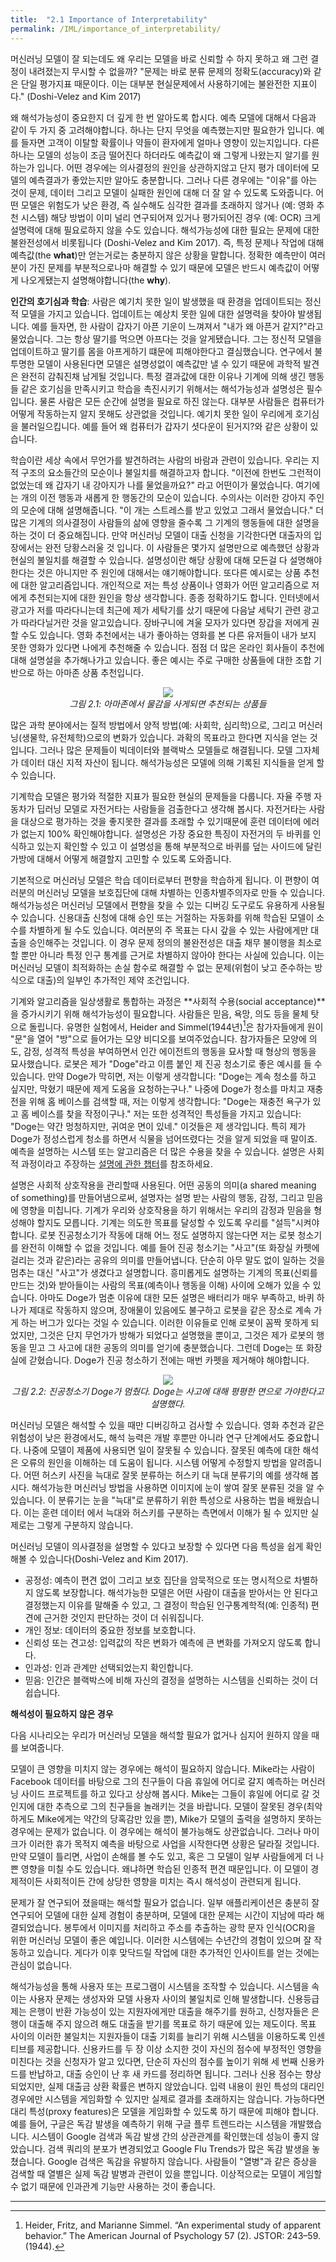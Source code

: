 ```yaml
---
title:  "2.1 Importance of Interpretability"
permalink: /IML/importance_of_interpretability/
---
```


머신러닝 모델이 잘 되는데도 왜 우리는 모델을 바로 신뢰할 수 하지 못하고 왜 그런 결정이 내려졌는지 무시할 수 없을까? "문제는 바로 분류 문제의 정확도(accuracy)와 같은 단일 평가지표 때문이다. 이는 대부분 현실문제에서 사용하기에는 불완전한 지표이다." (Doshi-Velez and Kim 2017)

왜 해석가능성이 중요한지 더 깊게 한 번 알아도록 합시다. 예측 모델에 대해서 다음과 같이 두 가지 중 고려해야합니다. 하나는 단지 무엇을 예측했는지만 필요한가 입니다. 예를 들자면 고객이 이탈할 확률이나 약들이 환자에게 얼마나 영향이 있는지입니다. 다른 하나는 모델의 성능이 조금 떨어진다 하더라도 예측값이 왜 그렇게 나왔는지 알기를 원하는가 입니다. 어떤 경우에는 의사결정의 원인을 상관하지않고 단지 평가 데이터에 모델의 예측결과가 좋았는지만 알아도 충분합니다. 그러나 다른 경우에는 "이유"를 아는 것이 문제, 데이터 그리고 모델이 실패한 원인에 대해 더 잘 알 수 있도록 도와줍니다. 어떤 모델은 위험도가 낮은 환경, 즉 실수해도 심각한 결과를 초래하지 않거나 (예: 영화 추천 시스템) 해당 방법이 이미 널리 연구되어져 있거나 평가되어진 경우 (예: OCR) 크게 설명력에 대해 필요로하지 않을 수도 있습니다. 해석가능성에 대한 필요는 문제에 대한 불완전성에서 비롯됩니다 (Doshi-Velez and Kim 2017). 즉, 특정 문제나 작업에 대해 예측값(the **what**)만 얻는거로는 충분하지 않은 상황을 말합니다. 정확한 예측만이 여러분이 가진 문제를 부분적으로나마 해결할 수 있기 때문에 모델은 반드시 예측값이 어떻게 나오게됐는지 설명해야합니다(the **why**).  

**인간의 호기심과 학습**: 사람은 예기치 못한 일이 발생했을 때 환경을 업데이트되는 정신적 모델을 가지고 있습니다. 업데이트는 예상치 못한 일에 대한 설명력을 찾아야 발생됩니다. 예를 들자면, 한 사람이 갑자기 아픈 기운이 느껴져서 "내가 왜 아픈거 같지?"라고 물었습니다. 그는 항상 딸기를 먹으면 아프다는 것을 알게됐습니다. 그는 정신적 모델을 업데이트하고 딸기를 몸을 아프게하기 떄문에 피해야한다고 결심했습니다. 연구에서 불투명한 모델이 사용된다면 모델은 설명성없이 예측값만 낼 수 있기 때문에 과학적 발견은 완전히 감춰진채 남게될 것입니다. 특정 결과값에 대한 이유나 기계에 의해 생긴 행동들 같은 호기심을 만족시키고 학습을 촉진시키기 위해서는 해석가능성과 설명성은 필수입니다. 물론 사람은 모든 순간에 설명을 필요로 하진 않는다. 대부분 사람들은 컴퓨터가 어떻게 작동하는지 알지 못해도 상관없을 것입니다. 예기치 못한 일이 우리에게 호기심을 불러일으킵니다. 예를 들어 왜 컴퓨터가 갑자기 셧다운이 된거지?와 같은 상황이 있습니다.

학습이란 세상 속에서 무언가를 발견하려는 사람의 바람과 관련이 있습니다. 우리는 지적 구조의 요소들간의 모순이나 불일치를 해결하고자 합니다. "이전에 한번도 그런적이 없었는데 왜 갑자기 내 강아지가 나를 물었을까요?" 라고 어떤이가 물었습니다. 여기에는 개의 이전 행동과 새롭게 한 행동간의 모순이 있습니다. 수의사는 이러한 강아지 주인의 모순에 대해 설명해줍니다. "이 개는 스트레스를 받고 있었고 그래서 물었습니다." 더 많은 기계의 의사결정이 사람들의 삶에 영향을 줄수록 그 기계의 행동들에 대한 설명을 하는 것이 더 중요해집니다. 만약 머신러닝 모델이 대출 신청을 기각한다면 대출자의 입장에서는 완전 당황스러울 것 입니다. 이 사람들은 몇가지 설명만으로 예측했던 상황과 현실의 불일치를 해결할 수 있습니다. 설명성이란 해당 상황에 대해 모든걸 다 설명해야 한다는 것은 아니지만 주 원인에 대해서는 얘기해야합니다. 또다른 예시로는 상품 추천에 대한 알고리즘입니다. 개인적으로 저는 특성 상품이나 영화가 어떤 알고리즘으로 저에게 추천되는지에 대한 원인을 항상 생각합니다. 종종 정확하기도 합니다. 인터넷에서 광고가 저를 따라다니는데 최근에 제가 세탁기를 샀기 때문에 다음날 세탁기 관련 광고가 따라다닐거란 것을 알고있습니다. 장바구니에 겨울 모자가 있다면 장갑을 저에게 권할 수도 있습니다. 영화 추천에서는 내가 좋아하는 영화를 본 다른 유저들이 내가 보지 못한 영화가 있다면 나에게 추천해줄 수 있습니다. 점점 더 많은 온라인 회사들이 추천에 대해 설명설을 추가해나가고 있습니다. 좋은 예시는 주로 구매한 상품들에 대한 조합 기반으로 하는 아마존 상품 추천입니다. 

<p align='center'>
    <img src="https://christophm.github.io/interpretable-ml-book/images/amazon-freq-bought-together.png"><br>
    <i>그림 2.1: 아마존에서 물감을 사게되면 추천되는 상품들</i>
</p>

많은 과학 분야에서는 질적 방법에서 양적 방법(예: 사회학, 심리학)으로, 그리고 머신러닝(생물학, 유전체학)으로의 변화가 있습니다. 과확의 목표라고 한다면 지식을 얻는 것입니다. 그러나 많은 문제들이 빅데이터와 블랙박스 모델들로 해결됩니다. 모델 그자체가 데이터 대신 지적 자산이 됩니다. 해석가능성은 모델에 의해 기록된 지식들을 얻게 할 수 있습니다.

기계학습 모델은 평가와 적절한 지표가 필요한 현실의 문제들을 다룹니다. 자율 주행 자동차가 딥러닝 모델로 자전거타는 사람들을 검출한다고 생각해 봅시다. 자전거타는 사람을 대상으로 평가하는 것을 좋지못한 결과를 초래할 수 있기때문에 훈련 데이터에 에러가 없는지 100% 확인해야합니다. 설명성은 가장 중요한 특징이 자전거의 두 바퀴를 인식하고 있는지 확인할 수 있고 이 설명성을 통해 부분적으로 바퀴를 덮는 사이드에 달린 가방에 대해서 어떻게 해결할지 고민할 수 있도록 도와줍니다. 

기본적으로 머신러닝 모델은 학습 데이터로부터 편향을 학습하게 됩니다. 이 편향이 여러분의 머신러닝 모델을 보호집단에 대해 차별하는 인종차별주의자로 만들 수 있습니다. 해석가능성은 머신러닝 모델에서 편향을 찾을 수 있는 디버깅 도구로도 유용하게 사용될 수 있습니다. 신용대출 신청에 대해 승인 또는 거절하는 자동화를 위해 학습된 모델이 소수를 차별하게 될 수도 있습니다. 여러분의 주 목표는 다시 갚을 수 있는 사람에게만 대출을 승인해주는 것입니다. 이 경우 문제 정의의 불완전성은 대출 채무 불이행을 최소로 할 뿐만 아니라 특정 인구 통계를 근거로 차별하지 않아야 한다는 사실에 있습니다. 이는 머신러닝 모델이 최적화하는 손실 함수로 해결할 수 없는 문제(위험이 낮고 준수하는 방식으로 대출)의 일부인 추가적인 제약 조건입니다.

기계와 알고리즘을 일상생활로 통합하는 과정은 **사회적 수용(social acceptance)**을 증가시키기 위해 해석가능성이 필요합니다. 사람들은 믿음, 욕망, 의도 등을 물체 탓으로 돌립니다. 유명한 실험에서, Heider and Simmel(1944년)[^2]은 참가자들에게 원이 "문"을 열어 "방"으로 들어가는 모양 비디오를 보여주었습니다. 참가자들은 모양에 의도, 감정, 성격적 특성을 부여하면서 인간 에이전트의 행동을 묘사할 때 형상의 행동을 묘사했습니다. 로봇은 제가 "Doge"라고 이름 붙인 제 진공 청소기로 좋은 예시를 들 수 있습니다. 만약 Doge가 막히면, 저는 이렇게 생각합니다: "Doge는 계속 청소를 하고 싶지만, 막혔기 때문에 제게 도움을 요청하는구나." 나중에 Doge가 청소를 마치고 재충전을 위해 홈 베이스를 검색할 때, 저는 이렇게 생각합니다: "Doge는 재충전 욕구가 있고 홈 베이스를 찾을 작정이구나." 저는 또한 성격적인 특성들을 가지고 있습니다: "Doge는 약간 멍청하지만, 귀여운 면이 있네." 이것들은 제 생각입니다. 특히 제가 Doge가 정성스럽게 청소를 하면서 식물을 넘어뜨렸다는 것을 알게 되었을 때 말이죠. 예측을 설명하는 시스템 또는 알고리즘은 더 많은 수용을 찾을 수 있습니다. 설명은 사회적 과정이라고 주장하는 [설명에 관한  챕터](https://tootouch.github.io/IML/human_friendly_explanations/)를 참조하세요.

설명은 사회적 상호작용을 관리할때 사용된다. 어떤 공동의 의미(a shared meaning of something)를 만들어냄으로써, 설명자는 설명 받는 사람의 행동, 감정, 그리고 믿음에 영향을 미칩니다. 기계가 우리와 상호작용을 하기 위해서는 우리의 감정과 믿음을 형성해야 할지도 모릅니다. 기계는 의도한 목표를 달성할 수 있도록 우리를 "설득"시켜야 합니다. 로봇 진공청소기가 작동에 대해 어느 정도 설명하지 않는다면 저는 로봇 청소기를 완전히 이해할 수 없을 것입니다. 예를 들어 진공 청소기는 "사고"(또 화장실 카펫에 걸리는 것과 같은)라는 공유의 의미를 만들어냅니다. 단순히 아무 말도 없이 일하는 것을 멈추는 대신 "사고"가 생겼다고 설명합니다. 흥미롭게도 설명하는 기계의 목표(신뢰를 만드는 것)와 받아들이는 사람의 목표(예측이나 행동을 이해) 사이에 오해가 있을 수 있습니다. 아마도 Doge가 멈춘 이유에 대한 모든 설명은 배터리가 매우 부족하고, 바퀴 하나가 제대로 작동하지 않으며, 장애물이 있음에도 불구하고 로봇을 같은 장소로 계속 가게 하는 버그가 있다는 것일 수 있습니다. 이러한 이유들로 인해 로봇이 꼼짝 못하게 되었지만, 그것은 단지 무언가가 방해가 되었다고 설명했을 뿐이고, 그것은 제가 로봇의 행동을 믿고 그 사고에 대한 공동의 의미를 얻기에 충분했습니다. 그런데 Doge는 또 화장실에 갇혔습니다. Doge가 진공 청소하기 전에는 매번 카펫을 제거해야 해야합니다.

<p align='center'>
    <img src="https://christophm.github.io/interpretable-ml-book/images/doge-stuck.jpg"><br>
    <i>그림 2.2: 진공청소기 Doge가 멈췄다. Doge는 사고에 대해 평평한 면으로 가야한다고 설명했다.</i>
</p>

머신러닝 모델은 해석할 수 있을 때만 디버깅하고 검사할 수 있습니다. 영화 추천과 같은 위험성이 낮은 환경에서도, 해석 능력은 개발 후뿐만 아니라 연구 단계에서도 중요합니다. 나중에 모델이 제품에 사용되면 일이 잘못될 수 있습니다. 잘못된 예측에 대한 해석은 오류의 원인을 이해하는 데 도움이 됩니다. 시스템 어떻게 수정할지 방법을 알려줍니다. 어떤 허스키 사진을 늑대로 잘못 분류하는 허스키 대 늑대 분류기의 예를 생각해 봅시다. 해석가능한 머신러닝 방법을 사용하면 이미지에 눈이 쌓여 잘못 분류된 것을 알 수 있습니다. 이 분류기는 눈을 "늑대"로 분류하기 위한 특성으로 사용하는 법을 배웠습니다. 이는 훈련 데이터 에서 늑대와 허스키를 구분하는 측면에서 이해가 될 수 있지만 실제로는 그렇게 구분하지 않습니다.

머신러닝 모델이 의사결정을 설명할 수 있다고 보장할 수 있다면 다음 특성을 쉽게 확인해볼 수 있습니다(Doshi-Velez and Kim 2017).

- 공정성: 예측이 편견 없이 그리고 보호 집단을 암묵적으로 또는 명시적으로 차별하지 않도록 보장합니다.
  해석가능한 모델은 어떤 사람이 대출을 받아서는 안 된다고 결정했는지 이유를 말해줄 수 있고, 그 결정이 학습된 인구통계학적(예: 인종적) 편견에 근거한 것인지 판단하는 것이 더 쉬워집니다.
- 개인 정보: 데이터의 중요한 정보를 보호합니다.
- 신뢰성 또는 견고성: 입력값의 작은 변화가 예측에 큰 변화를 가져오지 않도록 합니다.
- 인과성: 인과 관계만 선택되었는지 확인합니다.
- 믿음: 인간은 블랙박스에 비해 자신의 결정을 설명하는 시스템을 신뢰하는 것이 더 쉽습니다.


**해석성이 필요하지 않은 경우**

다음 시나리오는 우리가 머신러닝 모델을 해석할 필요가 없거나 심지어 원하지 않을 때를 보여줍니다.

모델이 큰 영향을 미치지 않는 경우에는 해석이 필요하지 않습니다. Mike라는 사람이 Facebook 데이터를 바탕으로 그의 친구들이 다음 휴일에 어디로 갈지 예측하는 머신러닝 사이드 프로젝트를 하고 있다고 상상해 봅시다. Mike는 그들이 휴일에 어디로 갈 것인지에 대한 추측으로 그의 친구들을 놀래키는 것을 바랍니다. 모델이 잘못된 경우(최악하게도 Mike에게는 약간의 당혹감만 있을 뿐), Mike가 모델의 출력을 설명하지 못하는 경우에는 문제가 없습니다. 이 경우에는 해석이 불가능해도 상관없습니다. 그러나 마이크가 이러한 휴가 목적지 예측을 바탕으로 사업을 시작한다면 상황은 달라질 것입니다. 만약 모델이 틀리면, 사업이 손해를 볼 수도 있고, 혹은 그 모델이 일부 사람들에게 더 나쁜 영향을 미칠 수도 있습니다. 왜냐하면 학습된 인종적 편견 때문입니다. 이 모델이 경제적이든 사회적이든 간에 상당한 영향을 미치는 즉시 해석성이 관련되게 됩니다. 

문제가 잘 연구되어 졌을때는 해석할 필요가 없습니다. 일부 애플리케이션은 충분히 잘 연구되어 모델에 대한 실제 경험이 충분하며, 모델에 대한 문제는 시간이 지남에 따라 해결되었습니다. 봉투에서 이미지를 처리하고 주소를 추출하는 광학 문자 인식(OCR)을 위한 머신러닝 모델이 좋은 예입니다. 이러한 시스템에는 수년간의 경험이 있으며 잘 작동하고 있습니다. 게다가 이후 맞닥드릴 작업에 대한 추가적인 인사이트를 얻는 것에는 관심이 없습니다.

해석가능성을 통해 사용자 또는 프로그램이 시스템을 조작할 수 있습니다. 시스템을 속이는 사용자 문제는 생성자와 모델 사용자 사이의 불일치로 인해 발생합니다. 신용등급제는 은행이 반환 가능성이 있는 지원자에게만 대출을 해주기를 원하고, 신청자들은 은행이 대출해 주지 않으려 해도 대출을 받기를 목표로 하기 때문에 있는 제도이다. 목표 사이의 이러한 불일치는 지원자들이 대출 기회를 늘리기 위해 시스템을 이용하도록 인센티브를 제공합니다. 신용카드를 두 장 이상 소지한 것이 자신의 점수에 부정적인 영향을 미친다는 것을 신청자가 알고 있다면, 단순히 자신의 점수를 높이기 위해 세 번째 신용카드를 반납하고, 대출 승인이 난 후 새 카드를 정리하면 됩니다. 그러나 신용 점수는 향상되었지만, 실제 대출금 상환 확률은 변하지 않았습니다. 입력 내용이 원인 특성의 대리인 경우에만 시스템을 게임화할 수 있지만 실제로 결과를 초래하지는 않습니다. 가능하다면 대리 특성(proxy features)은 모델을 게임화할 수 있도록 하기 때문에 피해야 합니다. 예를 들어, 구글은 독감 발생을 예측하기 위해 구글 플루 트렌드라는 시스템을 개발했습니다. 시스템이 Google 검색과 독감 발생 간의 상관관계를 확인했는데 성능이 좋지 않았습니다. 검색 쿼리의 분포가 변경되었고 Google Flu Trends가 많은 독감 발생을 놓쳤습니다. Google 검색은 독감을 유발하지 않습니다. 사람들이 "열병"과 같은 증상을 검색할 때 열별은 실제 독감 발병과 관련이 있을 뿐입니다. 이상적으로는 모델이 게임할 수 없기 때문에 인과관계 기능만 사용하는 것이 좋습니다.

---

[^1]: Doshi-Velez, Finale, and Been Kim. “Towards a rigorous science of interpretable machine learning,” no. Ml: 1–13. http://arxiv.org/abs/1702.08608 (2017).

[^2]: Heider, Fritz, and Marianne Simmel. “An experimental study of apparent behavior.” The American Journal of Psychology 57 (2). JSTOR: 243–59. (1944).